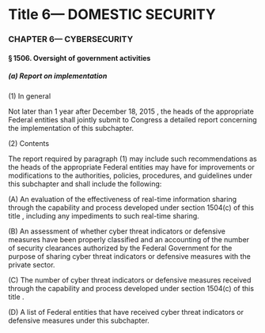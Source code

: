
# Title 6— DOMESTIC SECURITY
### CHAPTER 6— CYBERSECURITY
#### § 1506. Oversight of government activities
##### (a) Report on implementation

(1) In general

Not later than 1 year after December 18, 2015 , the heads of the appropriate Federal entities shall jointly submit to Congress a detailed report concerning the implementation of this subchapter.

(2) Contents

The report required by paragraph (1) may include such recommendations as the heads of the appropriate Federal entities may have for improvements or modifications to the authorities, policies, procedures, and guidelines under this subchapter and shall include the following:

(A) An evaluation of the effectiveness of real-time information sharing through the capability and process developed under section 1504(c) of this title , including any impediments to such real-time sharing.

(B) An assessment of whether cyber threat indicators or defensive measures have been properly classified and an accounting of the number of security clearances authorized by the Federal Government for the purpose of sharing cyber threat indicators or defensive measures with the private sector.

(C) The number of cyber threat indicators or defensive measures received through the capability and process developed under section 1504(c) of this title .

(D) A list of Federal entities that have received cyber threat indicators or defensive measures under this subchapter.
